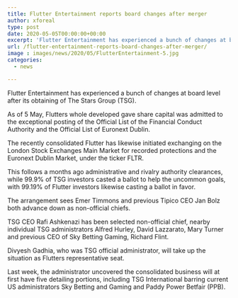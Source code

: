 ```yaml
---
title: Flutter Entertainment reports board changes after merger
author: xforeal 
type: post
date: 2020-05-05T00:00:00+00:00
excerpt: 'Flutter Entertainment has experienced a bunch of changes at board level after its obtaining of The Stars Group (TSG) '
url: /flutter-entertainment-reports-board-changes-after-merger/
image : images/news/2020/05/FlutterEntertainment-5.jpg
categories:
  - news

---
```

Flutter Entertainment has experienced a bunch of changes at board level after its obtaining of The Stars Group (TSG). 

As of 5 May, Flutters whole developed gave share capital was admitted to the exceptional posting of the Official List of the Financial Conduct Authority and the Official List of Euronext Dublin. 

The recently consolidated Flutter has likewise initiated exchanging on the London Stock Exchanges Main Market for recorded protections and the Euronext Dublin Market, under the ticker FLTR. 

This follows a months ago administrative and rivalry authority clearances, while 99.9&percnt; of TSG investors casted a ballot to help the uncommon goals, with 99.19&percnt; of Flutter investors likewise casting a ballot in favor. 

The arrangement sees Emer Timmons and previous Tipico CEO Jan Bolz both advance down as non-official chiefs. 

TSG CEO Rafi Ashkenazi has been selected non-official chief, nearby individual TSG administrators Alfred Hurley, David Lazzarato, Mary Turner and previous CEO of Sky Betting Gaming, Richard Flint. 

Divyesh Gadhia, who was TSG official administrator, will take up the situation as Flutters representative seat. 

Last week, the administrator uncovered the consolidated business will at first have five detailing portions, including TSG International barring current US administrators Sky Betting and Gaming and Paddy Power Betfair (PPB).